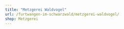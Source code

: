 ```yaml
---
title: "Metzgerei Waldvogel"
url: /furtwangen-im-schwarzwald/metzgerei-waldvogel/
shop: Metzgerei
---
```

